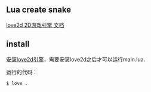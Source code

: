 ## Lua create snake

[love2d 2D游戏引擎 文档](http://love2d.org/)

## install
[安装love2d引擎](http://love2d.org/wiki/Getting_Started)，需要安装love2d之后才可以运行main.lua.

运行的代码：
```cmd
$ love .
```
